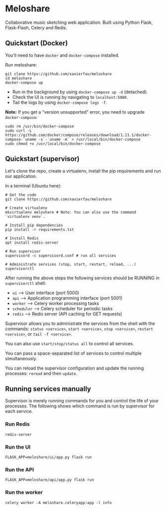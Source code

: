 # Meloshare
Collaborative music sketching web application.
Built using Python Flask, Flask-Flash, Celery and Redis.

## Quickstart (Docker)
You'll need to have `docker` and `docker-compose` installed.

Run meloshare:
```
git clone https://github.com/xavierfav/meloshare
cd meloshare
docker-compose up
```

* Run in the background by using `docker-compose up -d` (detached).
* Check the UI is running by navigating to `localhost:5000`.
* Tail the logs by using `docker-compose logs -f`.

**Note:** If you get a "version unsupported" error, you need to upgrade `docker-compose`:
```
sudo rm /usr/bin/docker-compose
sudo curl -L https://github.com/docker/compose/releases/download/1.11.1/docker-compose-`uname -s`-`uname -m` > /usr/local/bin/docker-compose
sudo chmod +x /usr/local/bin/docker-compose
```

## Quickstart (supervisor)
Let's clone the repo, create a virtualenv, install the pip requirements and run our application.

In a terminal (Ubuntu here):

```
# Get the code
git clone https://github.com/xavierfav/meloshare

# Create virtualenv
mkvirtualenv meloshare # Note: You can also use the command `virtualenv venv`.

# Install pip dependencies
pip install -r requirements.txt 

# Install Redis
apt install redis-server 

# Run supervisor
supervisord -c supervisord.conf # run all services

# Administrate services (stop, start, restart, reload, ...)
supervisorctl 
```

After running the above steps the following services should be RUNNING in `supervisorctl` shell:
- `ui`  --> User interface (port 5000)
- `api` --> Application programming interface (port 5001)
- `worker` --> Celery worker processing tasks
- `scheduler` --> Celery scheduler for periodic tasks
- `redis` --> Redis server (API caching for GET requests)

Supervisor allows you to administrate the services from the shell with the commands: `status <service>`, `start <service>`, `stop <service>`, `restart <service>`, or `tail -f <service>`.

You can also use `start/stop/status all` to control all services.

You can pass a space-separated list of services to control multiple simultaneously.

You can reload the supervisor configuration and update the running processes: `reread` and then `update`.

## Running services manually

Supervisor is merely running commands for you and control the life of your processes.
The following shows which command is run by supervisor for each service.

### Run Redis
```
redis-server
```

### Run the UI
```
FLASK_APP=meloshare/ui/app.py flask run
```

### Run the API
```
FLASK_APP=meloshare/api/app.py flask run
```

### Run the worker
```
celery worker -A meloshare.celeryapp:app -l info
```
